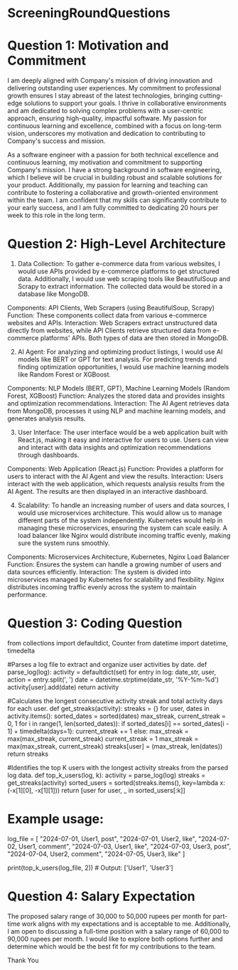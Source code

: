 # ScreeningRoundQuestions

# Question 1: Motivation and Commitment
I am deeply aligned with Company's mission of driving innovation and delivering outstanding user experiences. My commitment to professional growth ensures I stay abreast of the latest technologies, bringing cutting-edge solutions to support your goals. I thrive in collaborative environments and am dedicated to solving complex problems with a user-centric approach, ensuring high-quality, impactful software. My passion for continuous learning and excellence, combined with a focus on long-term vision, underscores my motivation and dedication to contributing to Company's success and mission.

As a software engineer with a passion for both technical excellence and continuous learning, my motivation and commitment to supporting Company's mission. I have a strong background in software engineering, which I believe will be crucial in building robust and scalable solutions for your product. Additionally, my passion for learning and teaching can contribute to fostering a collaborative and growth-oriented environment within the team. I am confident that my skills can significantly contribute to your early success, and I am fully committed to dedicating 20 hours per week to this role in the long term.

# Question 2: High-Level Architecture

1. Data Collection:
To gather e-commerce data from various websites, I would use APIs provided by e-commerce platforms to get structured data. Additionally, I would use web scraping tools like BeautifulSoup and Scrapy to extract information. The collected data would be stored in a database like MongoDB.

Components: API Clients, Web Scrapers (using BeautifulSoup, Scrapy)
Function: These components collect data from various e-commerce websites and APIs.
Interaction: Web Scrapers extract unstructured data directly from websites, while API Clients retrieve structured data from e-commerce platforms' APIs. Both types of data are then stored in MongoDB.

2. AI Agent:
For analyzing and optimizing product listings, I would use AI models like BERT or GPT for text analysis. For predicting trends and finding optimization opportunities, I would use machine learning models like Random Forest or XGBoost.

Components: NLP Models (BERT, GPT), Machine Learning Models (Random Forest, XGBoost)
Function: Analyzes the stored data and provides insights and optimization recommendations.
Interaction: The AI Agent retrieves data from MongoDB, processes it using NLP and machine learning models, and generates analysis results.

3. User Interface:
The user interface would be a web application built with React.js, making it easy and interactive for users to use. Users can view and interact with data insights and optimization recommendations through dashboards.

Components: Web Application (React.js)
Function: Provides a platform for users to interact with the AI Agent and view the results.
Interaction: Users interact with the web application, which requests analysis results from the AI Agent. The results are then displayed in an interactive dashboard.

4. Scalability:
To handle an increasing number of users and data sources, I would use microservices architecture. This would allow us to manage different parts of the system independently. Kubernetes would help in managing these microservices, ensuring the system can scale easily. A load balancer like Nginx would distribute incoming traffic evenly, making sure the system runs smoothly.

Components: Microservices Architecture, Kubernetes, Nginx Load Balancer
Function: Ensures the system can handle a growing number of users and data sources efficiently.
Interaction: The system is divided into microservices managed by Kubernetes for scalability and flexibility. Nginx distributes incoming traffic evenly across the system to maintain performance.

# Question 3: Coding Question

from collections import defaultdict, Counter
from datetime import datetime, timedelta

#Parses a log file to extract and organize user activities by date.
def parse_log(log):
    activity = defaultdict(set)
    for entry in log:
        date_str, user, action = entry.split(', ')
        date = datetime.strptime(date_str, '%Y-%m-%d')
        activity[user].add(date)
    return activity

#Calculates the longest consecutive activity streak and total activity days for each user.
def get_streaks(activity):
    streaks = {}
    for user, dates in activity.items():
        sorted_dates = sorted(dates)
        max_streak, current_streak = 0, 1
        for i in range(1, len(sorted_dates)):
            if sorted_dates[i] == sorted_dates[i - 1] + timedelta(days=1):
                current_streak += 1
            else:
                max_streak = max(max_streak, current_streak)
                current_streak = 1
        max_streak = max(max_streak, current_streak)
        streaks[user] = (max_streak, len(dates))
    return streaks

#Identifies the top K users with the longest activity streaks from the parsed log data.
def top_k_users(log, k):
    activity = parse_log(log)
    streaks = get_streaks(activity)
    sorted_users = sorted(streaks.items(), key=lambda x: (-x[1][0], -x[1][1]))
    return [user for user, _ in sorted_users[:k]]

# Example usage:
log_file = [
    "2024-07-01, User1, post",
    "2024-07-01, User2, like",
    "2024-07-02, User1, comment",
    "2024-07-03, User1, like",
    "2024-07-03, User3, post",
    "2024-07-04, User2, comment",
    "2024-07-05, User3, like"
]

print(top_k_users(log_file, 2))  # Output: ['User1', 'User3']


# Question 4: Salary Expectation

The proposed salary range of 30,000 to 50,000 rupees per month for part-time work aligns with my expectations and is acceptable to me. Additionally, I am open to discussing a full-time position with a salary range of 60,000 to 90,000 rupees per month. I would like to explore both options further and determine which would be the best fit for my contributions to the team.


Thank You

